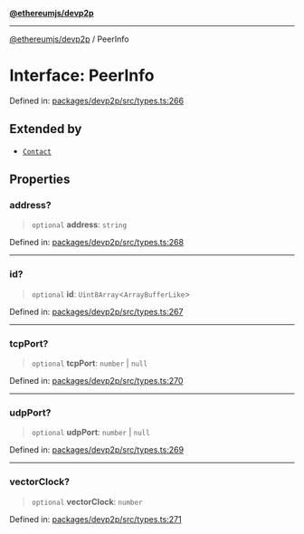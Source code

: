 [**@ethereumjs/devp2p**](../README.md)

***

[@ethereumjs/devp2p](../README.md) / PeerInfo

# Interface: PeerInfo

Defined in: [packages/devp2p/src/types.ts:266](https://github.com/ethereumjs/ethereumjs-monorepo/blob/master/packages/devp2p/src/types.ts#L266)

## Extended by

- [`Contact`](Contact.md)

## Properties

### address?

> `optional` **address**: `string`

Defined in: [packages/devp2p/src/types.ts:268](https://github.com/ethereumjs/ethereumjs-monorepo/blob/master/packages/devp2p/src/types.ts#L268)

***

### id?

> `optional` **id**: `Uint8Array`\<`ArrayBufferLike`\>

Defined in: [packages/devp2p/src/types.ts:267](https://github.com/ethereumjs/ethereumjs-monorepo/blob/master/packages/devp2p/src/types.ts#L267)

***

### tcpPort?

> `optional` **tcpPort**: `number` \| `null`

Defined in: [packages/devp2p/src/types.ts:270](https://github.com/ethereumjs/ethereumjs-monorepo/blob/master/packages/devp2p/src/types.ts#L270)

***

### udpPort?

> `optional` **udpPort**: `number` \| `null`

Defined in: [packages/devp2p/src/types.ts:269](https://github.com/ethereumjs/ethereumjs-monorepo/blob/master/packages/devp2p/src/types.ts#L269)

***

### vectorClock?

> `optional` **vectorClock**: `number`

Defined in: [packages/devp2p/src/types.ts:271](https://github.com/ethereumjs/ethereumjs-monorepo/blob/master/packages/devp2p/src/types.ts#L271)
